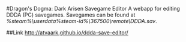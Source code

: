 #Dragon's Dogma: Dark Arisen Savegame Editor
A webapp for editing DDDA (PC) savegames. Savegames can be found at *%steam%\userdata\%steam-id%\367500\remote\DDDA.sav*.

##Link
http://atvaark.github.io/ddda-save-editor/

